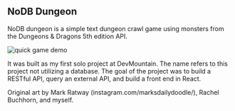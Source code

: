 ## NoDB Dungeon 

NoDB dungeon is a simple text dungeon crawl game using monsters from the Dungeons & Dragons 5th edition API.

<img src="https://drive.google.com/open?id=1RADlhE5SbrC-U6JuHZ-2RK0qjz0yHjMi" alt="quick game demo" />

It was built as my first solo project at DevMountain. The name refers to this project not utilizing a database. The goal of the project was to build a RESTful API, query an external API, and build a front end in React.

Original art by Mark Ratway (instagram.com/marksdailydoodle/), Rachel Buchhorn, and myself.
